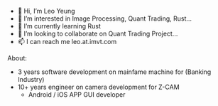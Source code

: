 - 👋 Hi, I’m Leo Yeung
- 👀 I’m interested in Image Processing, Quant Trading, Rust...
- 🌱 I’m currently learning Rust
- 💞️ I’m looking to collaborate on Quant Trading Project...
- 📫 I can reach me leo.at.imvt.com

About:
- 3 years software development on mainfame machine for (Banking Industry)
- 10+ years engineer on camera development for Z-CAM
  - Android / iOS APP GUI developer
